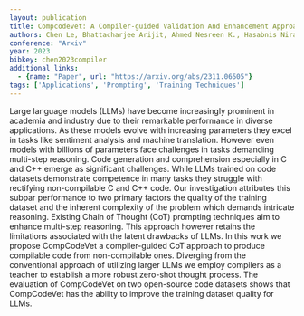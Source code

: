 ```yaml
---
layout: publication
title: Compcodevet: A Compiler-guided Validation And Enhancement Approach For Code Dataset
authors: Chen Le, Bhattacharjee Arijit, Ahmed Nesreen K., Hasabnis Niranjan, Oren Gal, Lei Bin, Jannesari Ali
conference: "Arxiv"
year: 2023
bibkey: chen2023compiler
additional_links:
  - {name: "Paper", url: "https://arxiv.org/abs/2311.06505"}
tags: ['Applications', 'Prompting', 'Training Techniques']
---
```

Large language models (LLMs) have become increasingly prominent in academia and industry due to their remarkable performance in diverse applications. As these models evolve with increasing parameters they excel in tasks like sentiment analysis and machine translation. However even models with billions of parameters face challenges in tasks demanding multi-step reasoning. Code generation and comprehension especially in C and C++ emerge as significant challenges. While LLMs trained on code datasets demonstrate competence in many tasks they struggle with rectifying non-compilable C and C++ code. Our investigation attributes this subpar performance to two primary factors the quality of the training dataset and the inherent complexity of the problem which demands intricate reasoning. Existing Chain of Thought (CoT) prompting techniques aim to enhance multi-step reasoning. This approach however retains the limitations associated with the latent drawbacks of LLMs. In this work we propose CompCodeVet a compiler-guided CoT approach to produce compilable code from non-compilable ones. Diverging from the conventional approach of utilizing larger LLMs we employ compilers as a teacher to establish a more robust zero-shot thought process. The evaluation of CompCodeVet on two open-source code datasets shows that CompCodeVet has the ability to improve the training dataset quality for LLMs.
